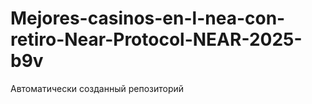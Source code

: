 # Mejores-casinos-en-l-nea-con-retiro-Near-Protocol-NEAR-2025-b9v
Автоматически созданный репозиторий
